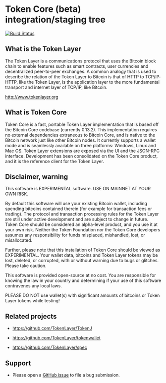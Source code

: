 Token Core (beta) integration/staging tree
=========================================

[![Build Status](https://travis-ci.org/TokenLayer/tokencore.svg?branch=tokencore-0.0.10)](https://travis-ci.org/TokenLayer/tokencore)

What is the Token Layer
----------------------
The Token Layer is a communications protocol that uses the Bitcoin block chain to enable features such as smart contracts, user currencies and decentralized peer-to-peer exchanges. A common analogy that is used to describe the relation of the Token Layer to Bitcoin is that of HTTP to TCP/IP: HTTP, like the Token Layer, is the application layer to the more fundamental transport and internet layer of TCP/IP, like Bitcoin.

http://www.tokenlayer.org

What is Token Core
-----------------

Token Core is a fast, portable Token Layer implementation that is based off the Bitcoin Core codebase (currently 0.13.2). This implementation requires no external dependencies extraneous to Bitcoin Core, and is native to the Bitcoin network just like other Bitcoin nodes. It currently supports a wallet mode and is seamlessly available on three platforms: Windows, Linux and Mac OS. Token Layer extensions are exposed via the UI and the JSON-RPC interface. Development has been consolidated on the Token Core product, and it is the reference client for the Token Layer.

Disclaimer, warning
-------------------
This software is EXPERIMENTAL software. USE ON MAINNET AT YOUR OWN RISK.

By default this software will use your existing Bitcoin wallet, including spending bitcoins contained therein (for example for transaction fees or trading).
The protocol and transaction processing rules for the Token Layer are still under active development and are subject to change in future.
Token Core should be considered an alpha-level product, and you use it at your own risk. Neither the Token Foundation nor the Token Core developers assumes any responsibility for funds misplaced, mishandled, lost, or misallocated.

Further, please note that this installation of Token Core should be viewed as EXPERIMENTAL. Your wallet data, bitcoins and Token Layer tokens may be lost, deleted, or corrupted, with or without warning due to bugs or glitches. Please take caution.

This software is provided open-source at no cost. You are responsible for knowing the law in your country and determining if your use of this software contravenes any local laws.

PLEASE DO NOT use wallet(s) with significant amounts of bitcoins or Token Layer tokens while testing!

Related projects
----------------

* https://github.com/TokenLayer/TokenJ

* https://github.com/TokenLayer/tokenwallet

* https://github.com/TokenLayer/spec

Support
-------

* Please open a [GitHub issue](https://github.com/TokenLayer/tokencore/issues) to file a bug submission.

